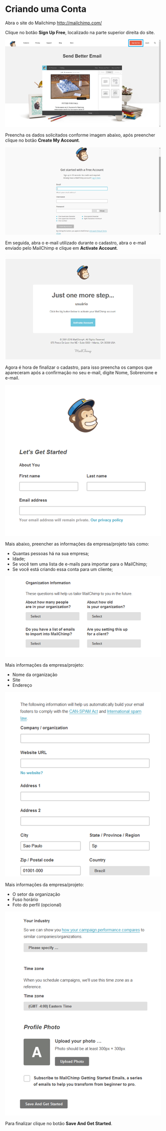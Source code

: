# Criando uma Conta

Abra o site do Mailchimp http://mailchimp.com/

Clique no botão **Sign Up Free**, localizado na parte superior direita do site.

![](mailchimp-criando_conta.png)

Preencha os dados solicitados conforme imagem abaixo, após preencher clique no botão **Create My Account**.

![](mailchimp-criando_conta_2.png)

Em seguida, abra o e-mail utilizado durante o cadastro, abra o e-mail enviado pelo MailChimp e clique em **Activate Account**.

![](mailchimp-criando_conta_4.png)

Agora é hora de finalizar o cadastro, para isso preencha os campos que apareceram após a confirmação no seu e-mail, digite Nome, Sobrenome e e-mail.

![](mailchimp-criando_conta_5.png)

Mais abaixo, preencher as informações da empresa/projeto tais como:

- Quantas pessoas há na sua empresa;
- Idade;
- Se você tem uma lista de e-mails para importar para o MailChimp;
- Se você está criando essa conta para um cliente;

![](mailchimp-criando_conta_6.png)

Mais informações da empresa/projeto:

- Nome da organização
- Site
- Endereço

![](mailchimp-criando_conta_7.png)

Mais informações da empresa/projeto:
- O setor da organização
- Fuso horário
- Foto do perfil (opcional)

![](mailchimp-criando_conta_8.png)

Para finalizar clique no botão **Save And Get Started**.

